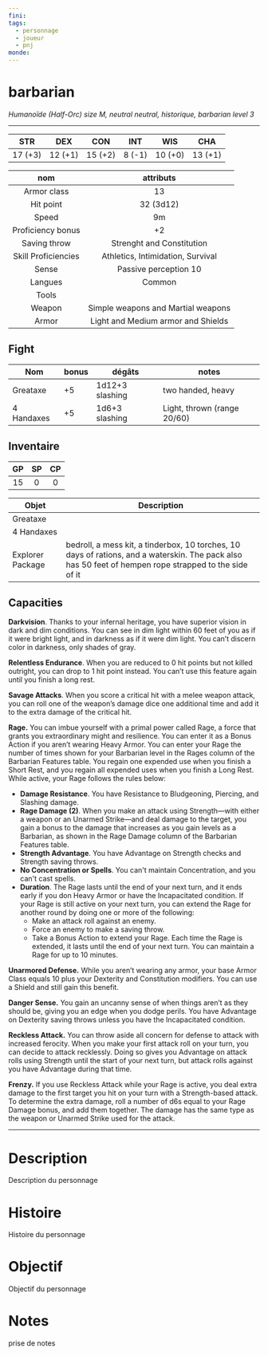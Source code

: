 ```yaml
---
fini: 
tags:
  - personnage
  - joueur
  - pnj
monde:
---
```

# barbarian
*Humanoïde (Half-Orc) size M, neutral neutral, historique, barbarian level 3* 
___

|   STR   |   DEX   |   CON   |  INT   |   WIS   |   CHA   |
| :-----: | :-----: | :-----: | :----: | :-----: | :-----: |
| 17 (+3) | 12 (+1) | 15 (+2) | 8 (-1) | 10 (+0) | 13 (+1) |

|         nom         |             attributs              |
| :-----------------: | :--------------------------------: |
|     Armor class     |                 13                 |
|      Hit point      |             32 (3d12)              |
|        Speed        |                 9m                 |
|  Proficiency bonus  |                 +2                 |
|    Saving throw     |     Strenght and Constitution      |
| Skill Proficiencies | Athletics, Intimidation, Survival  |
|        Sense        |       Passive perception 10        |
|       Langues       |               Common               |
|        Tools        |                                    |
|       Weapon        | Simple weapons and Martial weapons |
|        Armor        | Light and Medium armor and Shields |

## Fight

| Nom        | bonus | dégâts          | notes                       |
| ---------- | ----- | --------------- | --------------------------- |
| Greataxe   | +5    | 1d12+3 slashing | two handed, heavy           |
| 4 Handaxes | +5    | 1d6+3 slashing  | Light, thrown (range 20/60) |

## Inventaire
| GP  | SP  | CP  |
| :-: | :-: | :-: |
| 15  |  0  |  0  |

| Objet            | Description                                                                                                                                            |
| ---------------- | ------------------------------------------------------------------------------------------------------------------------------------------------------ |
| Greataxe         |                                                                                                                                                        |
| 4 Handaxes       |                                                                                                                                                        |
| Explorer Package | bedroll, a mess kit, a tinderbox, 10 torches, 10 days of rations, and a waterskin. The pack also has 50 feet of hempen rope strapped to the side of it |


## Capacities 
**Darkvision**. Thanks to your infernal heritage, you have superior vision in dark and dim conditions. You can see in dim light within 60 feet of you as if it were bright light, and in darkness as if it were dim light. You can’t discern color in darkness, only shades of gray.

**Relentless Endurance**. When you are reduced to 0 hit points but not killed outright, you can drop to 1 hit point instead. You can’t use this feature again until you finish a long rest.

**Savage Attacks**. When you score a critical hit with a melee weapon attack, you can roll one of the weapon’s damage dice one additional time and add it to the extra damage of the critical hit.

**Rage.** You can imbue yourself with a primal power called Rage, a force that grants you extraordinary might and resilience. You can enter it as a Bonus Action if you aren’t wearing Heavy Armor. You can enter your Rage the number of times shown for your Barbarian level in the Rages column of the Barbarian Features table. You regain one expended use when you finish a Short Rest, and you regain all expended uses when you finish a Long Rest.
While active, your Rage follows the rules below: 
- **Damage Resistance**. You have Resistance to Bludgeoning, Piercing, and Slashing damage.
- **Rage Damage (2)**. When you make an attack using Strength—with either a weapon or an Unarmed Strike—and deal damage to the target, you gain a bonus to the damage that increases as you gain levels as a Barbarian, as shown in the Rage Damage column of the Barbarian Features table.
- **Strength Advantage**. You have Advantage on Strength checks and Strength saving throws.
- **No Concentration or Spells**. You can't maintain Concentration, and you can't cast spells.
- **Duration**. The Rage lasts until the end of your next turn, and it ends early if you don Heavy Armor or have the Incapacitated condition. If your Rage is still active on your next turn, you can extend the Rage for another round by doing one or more of the following:
	- Make an attack roll against an enemy.
	- Force an enemy to make a saving throw.
	- Take a Bonus Action to extend your Rage.
Each time the Rage is extended, it lasts until the end of your next turn. You can maintain a Rage for up to 10 minutes.

**Unarmored Defense.** While you aren’t wearing any armor, your base Armor Class equals 10 plus your Dexterity and Constitution modifiers. You can use a Shield and still gain this benefit.

**Danger Sense.** You gain an uncanny sense of when things aren’t as they should be, giving you an edge when you dodge perils. You have Advantage on Dexterity saving throws unless you have the Incapacitated condition.

**Reckless Attack.** You can throw aside all concern for defense to attack with increased ferocity. When you make your first attack roll on your turn, you can decide to attack recklessly. Doing so gives you Advantage on attack rolls using Strength until the start of your next turn, but attack rolls against you have Advantage during that time.

**Frenzy.** If you use Reckless Attack while your Rage is active, you deal extra damage to the first target you hit on your turn with a Strength-based attack. To determine the extra damage, roll a number of d6s equal to your Rage Damage bonus, and add them together. The damage has the same type as the weapon or Unarmed Strike used for the attack.

---
# Description
Description du personnage

# Histoire
Histoire du personnage

# Objectif
Objectif du personnage

# Notes
prise de notes

